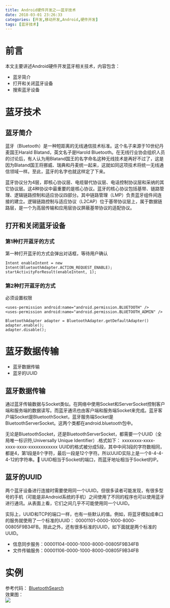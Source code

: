 ```yaml
---
title: Android硬件开发之——蓝牙技术
date: 2018-03-01 23:26:33
categories: [开发,移动开发,Android,硬件开发]
tags: [蓝牙技术]
---
```

# 前言 
本文主要讲述Android硬件开发蓝牙相关技术，内容包含：  

- 蓝牙简介
- 打开和关闭蓝牙设备
- 搜索蓝牙设备

<!--more-->

# 蓝牙技术 

## 蓝牙简介
蓝牙（Bluetooth）是一种短距离的无线通信技术标准。这个名子来源于10世纪丹麦国王Harald Blatand，英文名子是Harold Bluetooth。在无线行业协会组织人员的讨论后，有人认为用Blatand国王的名字命名这种无线技术是再好不过了，这是因为Blatand国王将挪威、瑞典和丹麦统一起来，这就如同这项技术将统一无线通信领域一样。至此，蓝牙的名字也就这样定了下来。   

蓝牙协议分为4层，即核心协议层、电缆替代协议层、电话控制协议层和采纳的其它协议层。这4种协议中最重要的是核心协议。蓝牙的核心协议包括基带、链路管理、逻辑链路控制和适应协议四部分。其中链路管理（LMP）负责蓝牙组件间连接的建立。逻辑链路控制与适应协议（L2CAP）位于基带协议层上，属于数据链路层，是一个为高层传输和应用层协议屏蔽基带协议的适配协议。
## 打开和关闭蓝牙设备  
### 第1种打开蓝牙的方式  
第一种打开蓝牙的方式会弹出对话框，等待用户确认 

	Intent enableIntent = new Intent(BluetoothAdapter.ACTION_REQUEST_ENABLE);
	startActivityForResult(enableIntent, 1);

### 第2种打开蓝牙的方式    

必须设置权限

	<uses-permission android:name="android.permission.BLUETOOTH" />
	<uses-permission android:name="android.permission.BLUETOOTH_ADMIN" />

	BluetoothAdapter adapter = BluetoothAdapter.getDefaultAdapter()
	adapter.enable();
	adapter.disable();
# 蓝牙数据传输 

- 蓝牙数据传输
- 蓝牙的UUID

## 蓝牙数据传输
通过蓝牙传输数据与Socket类似。在网络中使用Socket和ServerSocket控制客户端和服务端的数据读写。而蓝牙通讯也由客户端和服务端Socket来完成。蓝牙客户端Socket是BluetoothSocket，蓝牙服务端Socket是BluetoothServerSocket。这两个类都在android.bluetooth包中。

无论是BluetoothSocket，还是BluetoothServerSocket，都需要一个UUID（全局唯一标识符,Universally Unique Identifier）.格式如下：
xxxxxxxx-xxxx-xxxx-xxxx-xxxxxxxxxxxx
UUID的格式被分成5段，其中中间3段的字符数相同，都是4，第1段是8个字符，最后一段是12个字符。所以UUID实际上是一个8-4-4-4-12的字符串。
UUID相当于Socket的端口，而蓝牙地址相当于Socket的IP。  

## 蓝牙的UUID

两个蓝牙设备进行连接时需要使用同一个UUID。但很多读者可能发现，有很多型号的手机（可能是非Android系统的手机）之间使用了不同的程序也可以使用蓝牙进行通讯。从表面上看，它们之间几乎不可能使用同一个UUID。

实际上，UUID和TCP的端口一样，也有一些默认的值。例如，将蓝牙模拟成串口的服务就使用了一个标准的UUID：
00001101-0000-1000-8000-00805F9B34FB。除此之外，还有很多标准的UUID，如下面就是两个标准的UUID。

- 信息同步服务：00001104-0000-1000-8000-00805F9B34FB
- 文件传输服务：00001106-0000-1000-8000-00805F9B34FB


# 实例 
参考代码： [BluetoothSearch][1]  
效果图：  
![][2] 


[1]: https://github.com/PGzxc/BluetoothSearch
[2]: http://bolo-imgs.pgzxc.com/bluetooth-search.png




